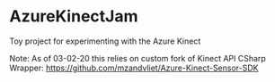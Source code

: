 # AzureKinectJam
Toy project for experimenting with the Azure Kinect

Note: As of 03-02-20 this relies on custom fork of Kinect API CSharp Wrapper: https://github.com/mzandvliet/Azure-Kinect-Sensor-SDK
